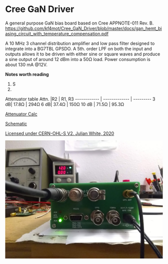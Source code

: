 # Cree GaN Driver
A general purpose GaN bias board based on Cree APPNOTE-011 Rev. B. 
https://github.com/kf4mot/Cree_GaN_Driver/blob/master/docs/gan_hemt_biasing_circuit_with_temperature_compensation.pdf


A 10 MHz 3 channel distribution amplifier and low pass filter designed to integrate into a BG7TBL GPSDO. A 5th. order LPF on both the input and outputs allows it to be driven with either sine or square waves and produce a sine output of around 12 dBm into a 50Ω load.
Power consumption is about 130 mA @12V.

**Notes worth reading**

1. S
1.
   
Attenuator table
Attn. |R2 | R1, R3
------------ | ------------- | ---------
3 dB| 17.8Ω | 294Ω
6 dB| 37.4Ω | 150Ω
10 dB | 71.5Ω | 95.3Ω

[Attenuator Calc](https://www.pasternack.com/t-calculator-pi-attn.aspx)

[Schematic](https://github.com/kf4mot/10mhz_distributor/blob/master/hardware/10mhz_distributor_r1.pdf)

[Licensed under CERN-OHL-S V2. Julian White, 2020](https://www.ohwr.org/project/cernohl/wikis/home)

![Complete](https://github.com/kf4mot/10mhz_distributor/blob/master/images/finished-gpsdo.jpg "Complete")
